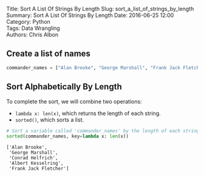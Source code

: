 Title: Sort A List Of Strings By Length 
Slug: sort_a_list_of_strings_by_length
Summary: Sort A List Of Strings By Length 
Date: 2016-06-25 12:00  
Category: Python  
Tags: Data Wrangling   
Authors: Chris Albon  

## Create a list of names


```python
commander_names = ["Alan Brooke", "George Marshall", "Frank Jack Fletcher", "Conrad Helfrich", "Albert Kesselring"] 
```

## Sort Alphabetically By Length

To complete the sort, we will combine two operations:

- `lambda x: len(x)`, which returns the length of each string.
- `sorted()`, which sorts a list.


```python
# Sort a variable called 'commander_names' by the length of each string
sorted(commander_names, key=lambda x: len(x))
```




    ['Alan Brooke',
     'George Marshall',
     'Conrad Helfrich',
     'Albert Kesselring',
     'Frank Jack Fletcher']


